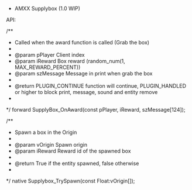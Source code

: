 - AMXX Supplybox (1.0 WIP)

API:

/**
 *	Called when the award function is called (Grab the box)
 *
 * @param pPlayer		Client index
 * @param iReward		Box reward (random_num(1, MAX_REWARD_PERCENT))
 * @param szMessage		Message in print when grab the box
 *
 * @return 				PLUGIN_CONTINUE function will continue, PLUGIN_HANDLED or higher to block print, message, sound and entity remove
 *
*/
forward SupplyBox_OnAward(const pPlayer, iReward, szMessage[124]);

/**
 *	Spawn a box in the Origin
 *
 * @param vOrigin		Spawn origin
 * @param iReward		Reward id of the spawned box
 *
 * @return 				True if the entity spawned, false otherwise
 *
*/
native Supplybox_TrySpawn(const Float:vOrigin[]);
